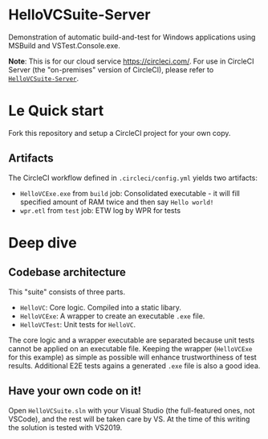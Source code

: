 # HelloVCSuite-Server

Demonstration of automatic build-and-test for Windows applications using MSBuild and VSTest.Console.exe.

**Note**: This is for our cloud service https://circleci.com/. For use in CircleCI Server (the "on-premises" version of CircleCI), please refer to [`HelloVCSuite-Server`](https://github.com/CircleCI-Public/HelloVCSuite-Server).

# Le Quick start

Fork this repository and setup a CircleCI project for your own copy.

## Artifacts

The CircleCI workflow defined in `.circleci/config.yml` yields two artifacts:

* `HelloVCExe.exe` from `build` job: Consolidated executable - it will fill specified amount of RAM twice and then say `Hello world!`
* `wpr.etl` from `test` job: ETW log by WPR for tests

# Deep dive

## Codebase architecture

This "suite" consists of three parts.

* `HelloVC`: Core logic. Compiled into a static libary.
* `HelloVCExe`: A wrapper to create an executable `.exe` file.
* `HelloVCTest`: Unit tests for `HelloVC`.

The core logic and a wrapper executable are separated because unit tests cannot be applied on an executable file. Keeping the wrapper (`HelloVCExe` for this example) as simple as possible will enhance trustworthiness of test results. Additional E2E tests agains a generated `.exe` file is also a good idea.

## Have your own code on it!

Open `HelloVCSuite.sln` with your Visual Studio (the full-featured ones, not VSCode), and the rest will be taken care by VS. At the time of this writing the solution is tested with VS2019.
